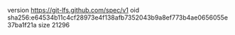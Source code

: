 version https://git-lfs.github.com/spec/v1
oid sha256:e64534b11c4cf28973e4f138afb7352043b9a8ef773b4ae0656055e37ba1f21a
size 21296
